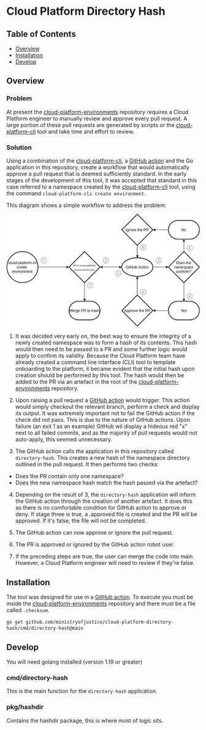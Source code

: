 # Cloud Platform Directory Hash

## Table of Contents

- [Overview]
- [Installation]
- [Develop]

## Overview

### Problem

At present the [cloud-platform-environments] repository requires a Cloud Platform engineer to manually review and approve every pull request. A large portion of these pull requests are generated by scripts or the [cloud-platform-cli] tool and take time and effort to review.

### Solution

Using a combination of the [cloud-platform-cli], a [GitHub action] and the Go application in this repository, create a workflow that would automatically approve a pull request that is deemed sufficiently standard. In the early stages of the development of this tool, it was accepted that standard in this case referred to a namespace created by the [cloud-platform-cli] tool, using the command `cloud-platform-cli create environment`.

This diagram shows a simple workflow to address the problem:

![workflow diagram](https://raw.githubusercontent.com/ministryofjustice/cloud-platform-directory-hash/main/docs/workflow2.png)

1. It was decided very early on, the best way to ensure the integrity of a newly created namespace was to form a hash of its contents. This hash would then need to be passed to a PR and some further logic would apply to confirm its validity. Because the Cloud Platform team have already created a command line interface (CLI) tool to template onboarding to the platform, it became evident that the initial hash upon creation should be performed by this tool. The hash would then be added to the PR via an artefact in the root of the [cloud-platform-environments] repository.

2. Upon raising a pull request a [GitHub action] would trigger. This action would simply checkout the relevant branch, perform a check and display its output. It was extremely important not to fail the GitHub action if the check did not pass. This is due to the nature of GitHub actions. Upon failure (an exit 1 as an example) GitHub wil display a hideous red "x" next to all failed commits, and as the majority of pull requests would not auto-apply, this seemed unnecessary.

3. The GitHub action calls the application in this repository called `directory-hash`. This creates a new hash of the namespace directory outlined in the pull request. It then performs two checks:

- Does the PR contain only one namespace?
- Does the new namespace hash match the hash passed via the artefact?

4. Depending on the result of 3, the `directory-hash` application will inform the GitHub action through the creation of another artefact. It does this as there is no comfortable condition for GitHub action to approve or deny. If stage three is true, a .approved file is created and the PR will be approved. If it's false, the file will not be completed.

5. The GitHub action can now approve or ignore the pull request.

6. The PR is approved or ignored by the GitHub action robot user.

7. If the preceding steps are true, the user can merge the code into main. However, a Cloud Platform engineer will need to review if they're false.

## Installation

The tool was designed for use in a [GitHub action]. To execute you must be inside the [cloud-platform-environments] repository and there must be a file called `.checksum`.

```
go get github.com/ministryofjustice/cloud-platform-directory-hash/cmd/directory-hash@main
```

## Develop

You will need golang installed (version 1.19 or greater)

### cmd/directory-hash

This is the main function for the `directory-hash` application.

### pkg/hashdir

Contains the hashdir package, this is where most of logic sits.

[Overview]: #overview
[Installation]: #installation
[Develop]: #develop
[cloud-platform-environments]: https://github.com/ministryofjustice/cloud-platform-environments
[cloud-platform-cli]: https://github.com/ministryofjustice/cloud-platform-cli
[GitHub action]: https://github.com/ministryofjustice/cloud-platform-environments/tree/main/.github/workflows
